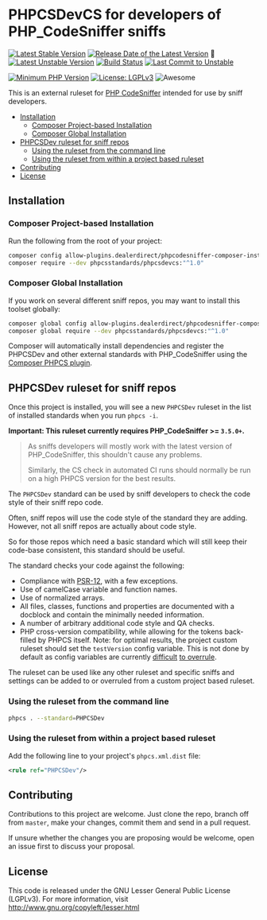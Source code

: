 PHPCSDevCS for developers of PHP_CodeSniffer sniffs
=====================================================

[![Latest Stable Version](https://poser.pugx.org/phpcsstandards/phpcsdevcs/v/stable)](https://packagist.org/packages/phpcsstandards/phpcsdevcs)
[![Release Date of the Latest Version](https://img.shields.io/github/release-date/PHPCSStandards/PHPCSDevCS.svg?maxAge=1800)](https://github.com/PHPCSStandards/PHPCSDevCS/releases)
:construction:
[![Latest Unstable Version](https://img.shields.io/badge/unstable-dev--master-e68718.svg?maxAge=2419200)](https://packagist.org/packages/phpcsstandards/phpcsdevcs#dev-master)
[![Build Status](https://github.com/PHPCSStandards/PHPCSDevCS/workflows/CI/badge.svg?branch=master)](https://github.com/PHPCSStandards/PHPCSDevCS/actions)
[![Last Commit to Unstable](https://img.shields.io/github/last-commit/PHPCSStandards/PHPCSDevCS/master.svg)](https://github.com/PHPCSStandards/PHPCSDevCS/commits/master)

[![Minimum PHP Version](https://img.shields.io/packagist/php-v/phpcsstandards/phpcsdevcs.svg?maxAge=3600)](https://packagist.org/packages/phpcsstandards/phpcsdevcs)
[![License: LGPLv3](https://poser.pugx.org/phpcsstandards/phpcsdevcs/license)](https://github.com/PHPCSStandards/PHPCSDevCS/blob/master/LICENSE)
![Awesome](https://img.shields.io/badge/awesome%3F-yes!-brightgreen.svg)


This is an external ruleset for [PHP CodeSniffer](https://github.com/squizlabs/PHP_CodeSniffer) intended for use by sniff developers.

* [Installation](#installation)
    + [Composer Project-based Installation](#composer-project-based-installation)
    + [Composer Global Installation](#composer-global-installation)
* [PHPCSDev ruleset for sniff repos](#phpcsdev-ruleset-for-sniff-repos)
    + [Using the ruleset from the command line](#using-the-ruleset-from-the-command-line)
    + [Using the ruleset from within a project based ruleset](#using-the-ruleset-from-within-a-project-based-ruleset)
* [Contributing](#contributing)
* [License](#license)


Installation
-------------------------------------------

### Composer Project-based Installation

Run the following from the root of your project:
```bash
composer config allow-plugins.dealerdirect/phpcodesniffer-composer-installer true
composer require --dev phpcsstandards/phpcsdevcs:"^1.0"
```

### Composer Global Installation

If you work on several different sniff repos, you may want to install this toolset globally:
```bash
composer global config allow-plugins.dealerdirect/phpcodesniffer-composer-installer true
composer global require --dev phpcsstandards/phpcsdevcs:"^1.0"
```

Composer will automatically install dependencies and register the PHPCSDev and other external standards with PHP_CodeSniffer using the [Composer PHPCS plugin](https://github.com/PHPCSStandards/composer-installer).


PHPCSDev ruleset for sniff repos
------------------------------

Once this project is installed, you will see a new `PHPCSDev` ruleset in the list of installed standards when you run `phpcs -i`.

**Important: This ruleset currently requires PHP_CodeSniffer >= `3.5.0+`.**

> As sniffs developers will mostly work with the latest version of PHP_CodeSniffer, this shouldn't cause any problems.
>
> Similarly, the CS check in automated CI runs should normally be run on a high PHPCS version for the best results.

The `PHPCSDev` standard can be used by sniff developers to check the code style of their sniff repo code.

Often, sniff repos will use the code style of the standard they are adding. However, not all sniff repos are actually about code style.

So for those repos which need a basic standard which will still keep their code-base consistent, this standard should be useful.

The standard checks your code against the following:
* Compliance with [PSR-12](https://www.php-fig.org/psr/psr-12/), with a few exceptions.
* Use of camelCase variable and function names.
* Use of normalized arrays.
* All files, classes, functions and properties are documented with a docblock and contain the minimally needed information.
* A number of arbitrary additional code style and QA checks.
* PHP cross-version compatibility, while allowing for the tokens back-filled by PHPCS itself.
    Note: for optimal results, the project custom ruleset should set the `testVersion` config variable.
    This is not done by default as config variables are currently [difficult](https://github.com/squizlabs/PHP_CodeSniffer/issues/2197) [to overrule](https://github.com/squizlabs/PHP_CodeSniffer/issues/1821).

The ruleset can be used like any other ruleset and specific sniffs and settings can be added to or overruled from a custom project based ruleset.

### Using the ruleset from the command line
```bash
phpcs . --standard=PHPCSDev
```

### Using the ruleset from within a project based ruleset

Add the following line to your project's `phpcs.xml.dist` file:
```xml
<rule ref="PHPCSDev"/>
```


Contributing
-------
Contributions to this project are welcome. Just clone the repo, branch off from `master`, make your changes, commit them and send in a pull request.

If unsure whether the changes you are proposing would be welcome, open an issue first to discuss your proposal.

License
-------
This code is released under the GNU Lesser General Public License (LGPLv3). For more information, visit http://www.gnu.org/copyleft/lesser.html
